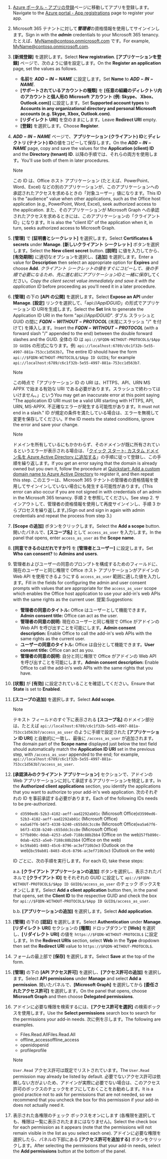 

1. <span data-ttu-id="aec1e-101">[Azure ポータル - アプリの登録](https://go.microsoft.com/fwlink/?linkid=2083908)ページに移動してアプリを登録します。</span><span class="sxs-lookup"><span data-stu-id="aec1e-101">Navigate to the [Azure portal - App registrations](https://go.microsoft.com/fwlink/?linkid=2083908) page to register your app.</span></span>

1. <span data-ttu-id="aec1e-102">Microsoft 365 テナントに対して***管理者***の資格情報を使用してサインインします。</span><span class="sxs-lookup"><span data-stu-id="aec1e-102">Sign in with the ***admin*** credentials to your Microsoft 365 tenancy.</span></span> <span data-ttu-id="aec1e-103">たとえば、MyName@contoso.onmicrosoft.com です。</span><span class="sxs-lookup"><span data-stu-id="aec1e-103">For example, MyName@contoso.onmicrosoft.com.</span></span>

1. <span data-ttu-id="aec1e-104">**[新規登録]** を選択します。</span><span class="sxs-lookup"><span data-stu-id="aec1e-104">Select **New registration**.</span></span> <span data-ttu-id="aec1e-105">**[アプリケーションを登録]** ページで、次のように値を設定します。</span><span class="sxs-lookup"><span data-stu-id="aec1e-105">On the **Register an application** page, set the values as follows.</span></span>

    * <span data-ttu-id="aec1e-106">**名前**を **$ADD-IN-NAME$** に設定します。</span><span class="sxs-lookup"><span data-stu-id="aec1e-106">Set **Name** to **$ADD-IN-NAME$**.</span></span>
    * <span data-ttu-id="aec1e-107">**[サポートされているアカウントの種類]** を **[任意の組織のディレクトリ内のアカウントと個人用の Microsoft アカウント (例: Skype、 Xbox、Outlook.com)]** に設定します。</span><span class="sxs-lookup"><span data-stu-id="aec1e-107">Set **Supported account types** to **Accounts in any organizational directory and personal Microsoft accounts (e.g. Skype, Xbox, Outlook.com)**.</span></span>
    * <span data-ttu-id="aec1e-108">**[リダイレクト URI]** を空のままにします。</span><span class="sxs-lookup"><span data-stu-id="aec1e-108">Leave **Redirect URI** empty.</span></span>
    * <span data-ttu-id="aec1e-109">**[登録]** を選択します。</span><span class="sxs-lookup"><span data-stu-id="aec1e-109">Choose **Register**.</span></span>

1. <span data-ttu-id="aec1e-110">**$ADD-IN-NAME$** ページで、**アプリケーション (クライアント) ID**と**ディレクトリ (テナント) ID**の値をコピーして保存します。</span><span class="sxs-lookup"><span data-stu-id="aec1e-110">On the **$ADD-IN-NAME$** page, copy and save the values for the **Application (client) ID** and the **Directory (tenant) ID**.</span></span> <span data-ttu-id="aec1e-111">以降の手順では、それらの両方を使用します。</span><span class="sxs-lookup"><span data-stu-id="aec1e-111">You'll use both of them in later procedures.</span></span>

    > [!NOTE]
    > <span data-ttu-id="aec1e-112">この ID は、Office ホスト アプリケーション (たとえば、PowerPoint、Word、Excel) などの別のアプリケーションが、このアプリケーションへの承認されたアクセスを求めるときの「対象ユーザー」値になります。</span><span class="sxs-lookup"><span data-stu-id="aec1e-112">This ID is the "audience" value when other applications, such as the Office host application (e.g., PowerPoint, Word, Excel), seek authorized access to the application.</span></span> <span data-ttu-id="aec1e-113">また、そのアプリケーションが Microsoft Graph への承認されたアクセスを求めるときには、このアプリケーションの「クライアント ID」になります。</span><span class="sxs-lookup"><span data-stu-id="aec1e-113">It is also the "client ID" of the application when it, in turn, seeks authorized access to Microsoft Graph.</span></span>

1. <span data-ttu-id="aec1e-114">**[管理]** で **[証明書とシークレット]** を選択します。</span><span class="sxs-lookup"><span data-stu-id="aec1e-114">Select **Certificates & secrets** under **Manage**.</span></span> <span data-ttu-id="aec1e-115">**[新しいクライアント シークレット]** ボタンを選択します。</span><span class="sxs-lookup"><span data-stu-id="aec1e-115">Select the **New client secret** button.</span></span> <span data-ttu-id="aec1e-116">**[説明]** に値を入力してから、**[有効期限]** に適切なオプションを選択し、**[追加]** を選択します。</span><span class="sxs-lookup"><span data-stu-id="aec1e-116">Enter a value for **Description** then select an appropriate option for **Expires** and choose **Add**.</span></span> <span data-ttu-id="aec1e-117">*クライアント シークレットの値をすぐにコピーして、後の手順で必要になるため、先に進む前にアプリケーションIDと一緒に保存*してください。</span><span class="sxs-lookup"><span data-stu-id="aec1e-117">*Copy the client secret value immediately and save it with the application ID* before proceeding as you'll need it in a later procedure.</span></span>

1. <span data-ttu-id="aec1e-118">**[管理]** の下の **[API の公開]** を選択します。</span><span class="sxs-lookup"><span data-stu-id="aec1e-118">Select **Expose an API** under **Manage**.</span></span> <span data-ttu-id="aec1e-119">**[設定]** リンクを選択して、「api://$App ID GUID$」の形式でアプリケーション ID URIを生成します。</span><span class="sxs-lookup"><span data-stu-id="aec1e-119">Select the **Set** link to generate the Application ID URI in the form "api://$App ID GUID$".</span></span> <span data-ttu-id="aec1e-120">ダブル スラッシュと GUID の間に **$FQDN-WITHOUT-PROTOCOL$** (末尾にスラッシュ "/" を付けて) を挿入します。</span><span class="sxs-lookup"><span data-stu-id="aec1e-120">Insert the **$FQDN-WITHOUT-PROTOCOL$** (with a forward slash "/" appended to the end) between the double forward slashes and the GUID.</span></span> <span data-ttu-id="aec1e-121">全体の ID は `api://$FQDN-WITHOUT-PROTOCOL$/$App ID GUID$` の形式になります。例: `api://localhost:6789/c6c1f32b-5e55-4997-881a-753cc1d563b7`。</span><span class="sxs-lookup"><span data-stu-id="aec1e-121">The entire ID should have the form `api://$FQDN-WITHOUT-PROTOCOL$/$App ID GUID$`; for example `api://localhost:6789/c6c1f32b-5e55-4997-881a-753cc1d563b7`.</span></span>

    > [!NOTE]
    > <span data-ttu-id="aec1e-122">この時点で「アプリケーション ID の URI は、HTTPS、API、URN MS APPX で始まる有効な URI である必要があります。スラッシュで終わってはいけません。」という</span><span class="sxs-lookup"><span data-stu-id="aec1e-122">You may get an inaccurate error at this point saying "The application ID URI must be a valid URI starting with HTTPS, API, URN, MS-APPX.</span></span> <span data-ttu-id="aec1e-123">不正確なエラーが発生する可能性があります。</span><span class="sxs-lookup"><span data-stu-id="aec1e-123">It must not end in a slash."</span></span> <span data-ttu-id="aec1e-124">ID が規定の条件を満たしている場合は、エラーを無視して変更を保存してください。</span><span class="sxs-lookup"><span data-stu-id="aec1e-124">If the ID meets the stated conditions, ignore the error and save your change.</span></span>

    > [!NOTE]
    > <span data-ttu-id="aec1e-125">ドメインを所有しているにもかかわらず、そのドメインが既に所有されているというエラーが表示される場合は、「[クイック スタート: カスタム ドメイン名を Azure Active Directory に追加する](/azure/active-directory/add-custom-domain)」の手順に従って登録し、この手順を繰り返します。</span><span class="sxs-lookup"><span data-stu-id="aec1e-125">If you get an error saying that the domain is already owned but you own it, follow the procedure at [Quickstart: Add a custom domain name to Azure Active Directory](/azure/active-directory/add-custom-domain) to register it, and then repeat this step.</span></span> <span data-ttu-id="aec1e-126">このエラーは、Microsoft 365 テナントの管理者の資格情報を使用してサインインしていない場合にも発生する可能性があります。</span><span class="sxs-lookup"><span data-stu-id="aec1e-126">(This error can also occur if you are not signed in with credentials of an admin in the Microsoft 365 tenancy.</span></span> <span data-ttu-id="aec1e-127">手順 2 を参照してください。</span><span class="sxs-lookup"><span data-stu-id="aec1e-127">See step 2.</span></span> <span data-ttu-id="aec1e-128">サインアウトして、管理者の資格情報を使用して再度サインインし、手順 3 からプロセスを繰り返します。)</span><span class="sxs-lookup"><span data-stu-id="aec1e-128">Sign out and sign in again with admin credentials and repeat the process from step 3.)</span></span>

1. <span data-ttu-id="aec1e-129">**[Scope の追加]** ボタンをクリックします。</span><span class="sxs-lookup"><span data-stu-id="aec1e-129">Select the **Add a scope** button.</span></span> <span data-ttu-id="aec1e-130">開いたパネルで、**[スコープ名]** として `access_as_user` を入力します。</span><span class="sxs-lookup"><span data-stu-id="aec1e-130">In the panel that opens, enter `access_as_user` as the **Scope name**.</span></span>

1. <span data-ttu-id="aec1e-131">**[同意できるのはだれですか?]** を **[管理者とユーザー]** に設定します。</span><span class="sxs-lookup"><span data-stu-id="aec1e-131">Set **Who can consent?** to **Admins and users**.</span></span>

1. <span data-ttu-id="aec1e-132">管理者およびユーザーの同意のプロンプトを構成するためのフィールドに、現在のユーザーと同じ権限で Office ホスト アプリケーションがアドインの Web API を使用できるようにする `access_as_user` 範囲に適した値を入力します。</span><span class="sxs-lookup"><span data-stu-id="aec1e-132">Fill in the fields for configuring the admin and user consent prompts with values that are appropriate for the `access_as_user` scope which enables the Office host application to use your add-in's web APIs with the same rights as the current user.</span></span> <span data-ttu-id="aec1e-133">提案:</span><span class="sxs-lookup"><span data-stu-id="aec1e-133">Suggestions:</span></span>

    - <span data-ttu-id="aec1e-134">**管理者の同意のタイトル:** Office はユーザーとして機能できます。</span><span class="sxs-lookup"><span data-stu-id="aec1e-134">**Admin consent title:** Office can act as the user.</span></span>
    - <span data-ttu-id="aec1e-135">**管理者の同意の説明:** 現在のユーザーと同じ権限で Office がアドインの Web API を呼び出すことを可能にします。</span><span class="sxs-lookup"><span data-stu-id="aec1e-135">**Admin consent description:** Enable Office to call the add-in's web APIs with the same rights as the current user.</span></span>
    - <span data-ttu-id="aec1e-136">**ユーザーの同意のタイトル:** Office は自分として機能できます。</span><span class="sxs-lookup"><span data-stu-id="aec1e-136">**User consent title:** Office can act as you.</span></span>
    - <span data-ttu-id="aec1e-137">**管理者の同意の説明:** 自分と同じ権限で Office がアドインの Web API を呼び出すことを可能にします。</span><span class="sxs-lookup"><span data-stu-id="aec1e-137">**Admin consent description:** Enable Office to call the add-in's web APIs with the same rights that you have.</span></span>

1. <span data-ttu-id="aec1e-138">**[状態]** が **[有効]** に設定されていることを確認してください。</span><span class="sxs-lookup"><span data-stu-id="aec1e-138">Ensure that **State** is set to **Enabled**.</span></span>

1. <span data-ttu-id="aec1e-139">**[スコープの追加]** を選択します。</span><span class="sxs-lookup"><span data-stu-id="aec1e-139">Select **Add scope**.</span></span>

    > [!NOTE]
    > <span data-ttu-id="aec1e-140">テキスト フィールドのすぐ下に表示される **[スコープ名]** のドメイン部分は、たとえば `api://localhost:6789/c6c1f32b-5e55-4997-881a-753cc1d563b7/access_as_user` のように手順で設定された **[アプリケーション ID URI]** と自動的に一致し、最後に `/access_as_user` が追加されます。</span><span class="sxs-lookup"><span data-stu-id="aec1e-140">The domain part of the **Scope name** displayed just below the text field should automatically match the **Application ID URI** set in the previous step, with `/access_as_user` appended to the end; for example, `api://localhost:6789/c6c1f32b-5e55-4997-881a-753cc1d563b7/access_as_user`.</span></span>

1. <span data-ttu-id="aec1e-141">**[承認済みのクライアント アプリケーション]** セクションで、アドインの Web アプリケーションに対して承認するアプリケーションを特定します。</span><span class="sxs-lookup"><span data-stu-id="aec1e-141">In the **Authorized client applications** section, you identify the applications that you want to authorize to your add-in's web application.</span></span> <span data-ttu-id="aec1e-142">次のそれぞれの ID を事前承認する必要があります。</span><span class="sxs-lookup"><span data-stu-id="aec1e-142">Each of the following IDs needs to be pre-authorized.</span></span>
  
    * <span data-ttu-id="aec1e-143">`d3590ed6-52b3-4102-aeff-aad2292ab01c` (Microsoft Office)</span><span class="sxs-lookup"><span data-stu-id="aec1e-143">`d3590ed6-52b3-4102-aeff-aad2292ab01c` (Microsoft Office)</span></span>
    * <span data-ttu-id="aec1e-144">`ea5a67f6-b6f3-4338-b240-c655ddc3cc8e` (Microsoft Office)</span><span class="sxs-lookup"><span data-stu-id="aec1e-144">`ea5a67f6-b6f3-4338-b240-c655ddc3cc8e` (Microsoft Office)</span></span>
    * <span data-ttu-id="aec1e-145">`57fb890c-0dab-4253-a5e0-7188c88b2bb4` (Office on the web)</span><span class="sxs-lookup"><span data-stu-id="aec1e-145">`57fb890c-0dab-4253-a5e0-7188c88b2bb4` (Office on the web)</span></span>
    * <span data-ttu-id="aec1e-146">`bc59ab01-8403-45c6-8796-ac3ef710b3e3` (Outlook on the web)</span><span class="sxs-lookup"><span data-stu-id="aec1e-146">`bc59ab01-8403-45c6-8796-ac3ef710b3e3` (Outlook on the web)</span></span>

    <span data-ttu-id="aec1e-147">ID ごとに、次の手順を実行します。</span><span class="sxs-lookup"><span data-stu-id="aec1e-147">For each ID, take these steps:</span></span>

      <span data-ttu-id="aec1e-148">a.</span><span class="sxs-lookup"><span data-stu-id="aec1e-148">a.</span></span> <span data-ttu-id="aec1e-149">**[クライアント アプリケーションの追加]** ボタンを選択し、表示されたパネルで **[クライアント ID]** をそれぞれの GUID に設定して `api://$FQDN-WITHOUT-PROTOCOL$/$App ID GUID$/access_as_user` のチェック ボックスをオンにします。</span><span class="sxs-lookup"><span data-stu-id="aec1e-149">Select **Add a client application** button then, in the panel that opens, set the **Client ID** to the respective GUID and check the box for `api://$FQDN-WITHOUT-PROTOCOL$/$App ID GUID$/access_as_user`.</span></span>

      <span data-ttu-id="aec1e-150">b.</span><span class="sxs-lookup"><span data-stu-id="aec1e-150">b.</span></span> <span data-ttu-id="aec1e-151">**[アプリケーションの追加]** を選択します。</span><span class="sxs-lookup"><span data-stu-id="aec1e-151">Select **Add application**.</span></span>

1. <span data-ttu-id="aec1e-152">**[管理]** の下の **[認証]** を選択します。</span><span class="sxs-lookup"><span data-stu-id="aec1e-152">Select **Authentication** under **Manage**.</span></span> <span data-ttu-id="aec1e-153">**[リダイレクト URI]** セクションの **[種類]** ドロップダウンで **[Web]** を選択し、**[リダイレクト URI]** の値を `https://$FQDN-WITHOUT-PROTOCOL$` に設定します。</span><span class="sxs-lookup"><span data-stu-id="aec1e-153">In the **Redirect URIs** section, select **Web** in the **Type** dropdown then set the **Redirect URI** value to `https://$FQDN-WITHOUT-PROTOCOL$`.</span></span>

1. <span data-ttu-id="aec1e-154">フォームの最上部で **[保存]** を選択します。</span><span class="sxs-lookup"><span data-stu-id="aec1e-154">Select **Save** at the top of the form.</span></span>

1. <span data-ttu-id="aec1e-155">**[管理]** の下の **[API アクセス許可]** を選択し、**[アクセス許可の追加]** を選択します。</span><span class="sxs-lookup"><span data-stu-id="aec1e-155">Select **API permissions** under **Manage** and select **Add a permission**.</span></span> <span data-ttu-id="aec1e-156">開いたパネルで、**[Microsoft Graph]** を選択してから **[委任されたアクセス許可]** を選択します。</span><span class="sxs-lookup"><span data-stu-id="aec1e-156">On the panel that opens, choose **Microsoft Graph** and then choose **Delegated permissions**.</span></span>

1. <span data-ttu-id="aec1e-157">アドインに必要な権限を検索するには、**[アクセス許可を選択]** の検索ボックスを使用します。</span><span class="sxs-lookup"><span data-stu-id="aec1e-157">Use the **Select permissions** search box to search for the permissions your add-in needs.</span></span> <span data-ttu-id="aec1e-158">次に例を示します。</span><span class="sxs-lookup"><span data-stu-id="aec1e-158">The following are examples.</span></span>

    * <span data-ttu-id="aec1e-159">Files.Read.All</span><span class="sxs-lookup"><span data-stu-id="aec1e-159">Files.Read.All</span></span>
    * <span data-ttu-id="aec1e-160">offline_access</span><span class="sxs-lookup"><span data-stu-id="aec1e-160">offline_access</span></span>
    * <span data-ttu-id="aec1e-161">openid</span><span class="sxs-lookup"><span data-stu-id="aec1e-161">openid</span></span>
    * <span data-ttu-id="aec1e-162">profile</span><span class="sxs-lookup"><span data-stu-id="aec1e-162">profile</span></span>

    > [!NOTE]
    > <span data-ttu-id="aec1e-163">`User.Read` アクセス許可は既定でリストされています。</span><span class="sxs-lookup"><span data-stu-id="aec1e-163">The `User.Read` permission may already be listed by default.</span></span> <span data-ttu-id="aec1e-164">必要でないアクセス許可は依頼しない方がよいため、アドインが実際に必要でない場合は、このアクセス許可のボックスのチェックをオフにしておくことをお勧めします。</span><span class="sxs-lookup"><span data-stu-id="aec1e-164">It is a good practice not to ask for permissions that are not needed, so we recommend that you uncheck the box for this permission if your add-in does not actually need it.</span></span>

1. <span data-ttu-id="aec1e-165">表示された各権限のチェック ボックスをオンにします (各権限を選択しても、権限は一覧に表示されたままにはなりません)。</span><span class="sxs-lookup"><span data-stu-id="aec1e-165">Select the check box for each permission as it appears (note that the permissions will not remain visible in the list as you select each one).</span></span> <span data-ttu-id="aec1e-166">アドインに必要な権限を選択したら、パネルの下部にある **[アクセス許可を追加する]** ボタンをクリックします。</span><span class="sxs-lookup"><span data-stu-id="aec1e-166">After selecting the permissions that your add-in needs, select the **Add permissions** button at the bottom of the panel.</span></span>
